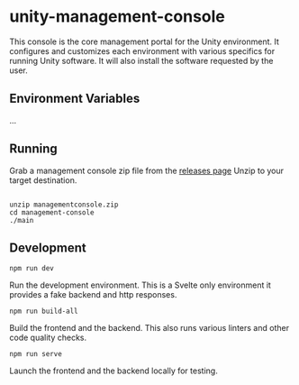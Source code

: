 # unity-management-console

This console is the core management portal for the Unity environment. It configures and customizes each environment with
various specifics for running Unity software. It will also install the software requested by the user.

## Environment Variables

...

## Running
Grab a management console zip file from the [releases page](https://github.com/unity-sds/unity-management-console/releases)
Unzip to your target destination.

```shell

unzip managementconsole.zip
cd management-console
./main
```

## Development

```shell
npm run dev
```
Run the development environment. This is a Svelte only environment it provides a fake backend and http responses.

```shell
npm run build-all
```
Build the frontend and the backend. This also runs various linters and other code quality checks.

```shell
npm run serve
```
Launch the frontend and the backend locally for testing.